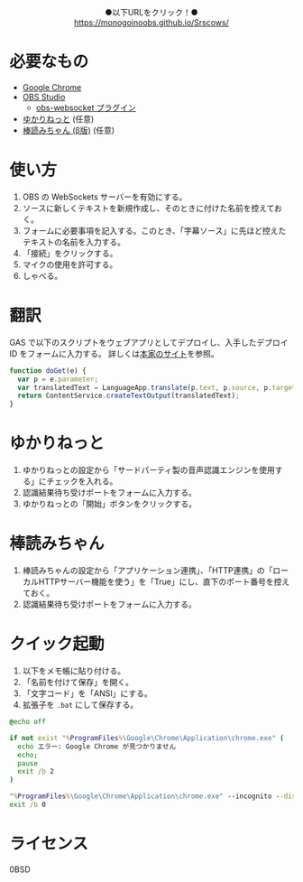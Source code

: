 <p align="center">
  ●以下URLをクリック！●<br>
  <a href="https://monogoinoobs.github.io/Srscows/">https://monogoinoobs.github.io/Srscows/</a>
</p>

# 必要なもの
* [Google Chrome](https://www.google.com/chrome/)
* [OBS Studio](https://obsproject.com/)
  * [obs-websocket プラグイン](https://github.com/Palakis/obs-websocket/releases/latest)
* [ゆかりねっと](http://www.okayulu.moe/) (任意)
* [棒読みちゃん (β版)](https://chi.usamimi.info/Program/Application/BouyomiChan/) (任意)

# 使い方
1. OBS の WebSockets サーバーを有効にする。
2. ソースに新しくテキストを新規作成し、そのときに付けた名前を控えておく。
3. フォームに必要事項を記入する。このとき、「字幕ソース」に先ほど控えたテキストの名前を入力する。
4. 「接続」をクリックする。
5. マイクの使用を許可する。
6. しゃべる。

# 翻訳
GAS で以下のスクリプトをウェブアプリとしてデプロイし、入手したデプロイ ID をフォームに入力する。
詳しくは[本家のサイト](http://www.sayonari.com/trans_asr/asr.html)を参照。
```javascript
function doGet(e) {
  var p = e.parameter;
  var translatedText = LanguageApp.translate(p.text, p.source, p.target);
  return ContentService.createTextOutput(translatedText);
}
```

# ゆかりねっと
1. ゆかりねっとの設定から「サードパーティ製の音声認識エンジンを使用する」にチェックを入れる。
2. 認識結果待ち受けポートをフォームに入力する。
3. ゆかりねっとの「開始」ボタンをクリックする。

# 棒読みちゃん
1. 棒読みちゃんの設定から「アプリケーション連携」、「HTTP連携」の「ローカルHTTPサーバー機能を使う」を「True」にし、直下のポート番号を控えておく。
2. 認識結果待ち受けポートをフォームに入力する。

# クイック起動
1. 以下をメモ帳に貼り付ける。
2. 「名前を付けて保存」を開く。
3. 「文字コード」を「ANSI」にする。
4. 拡張子を `.bat` にして保存する。
```bat
@echo off

if not exist "%ProgramFiles%\Google\Chrome\Application\chrome.exe" (
  echo エラー: Google Chrome が見つかりません
  echo;
  pause
  exit /b 2
)

"%ProgramFiles%\Google\Chrome\Application\chrome.exe" --incognito --disable-extensions --disable-background-mode --app="https://monogoinoobs.github.io/Srscows/"
exit /b 0
```

# ライセンス
0BSD
